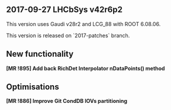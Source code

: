 2017-09-27 LHCbSys v42r6p2
---
This version uses Gaudi v28r2 and LCG_88 with ROOT 6.08.06.
<p>
This version is released on `2017-patches` branch. 


## New functionality
**[MR !895] Add back RichDet Interpolator nDataPoints() method**  

## Optimisations
**[MR !886] Improve Git CondDB IOVs partitioning**  

